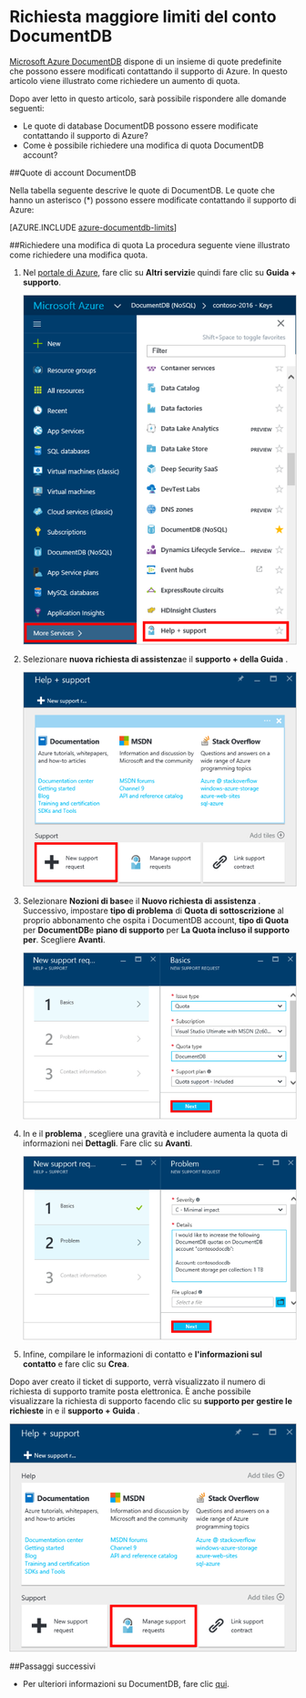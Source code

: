 <properties
    pageTitle="Richiesta di aumentata le quote di account DocumentDB | Microsoft Azure"
    description="Informazioni su come richiedere un adeguamento per DocumentDB le quote di database, ad esempio lo spazio di archiviazione di documenti e produttività per insieme."
    services="documentdb"
    authors="AndrewHoh"
    manager="jhubbard"
    editor="monicar"
    documentationCenter=""/>

<tags
    ms.service="documentdb"
    ms.workload="data-services"
    ms.tgt_pltfrm="na"
    ms.devlang="na"
    ms.topic="article"
    ms.date="08/25/2016"
    ms.author="anhoh"/>

# <a name="request-increased-documentdb-account-limits"></a>Richiesta maggiore limiti del conto DocumentDB

[Microsoft Azure DocumentDB](https://azure.microsoft.com/services/documentdb/) dispone di un insieme di quote predefinite che possono essere modificati contattando il supporto di Azure.  In questo articolo viene illustrato come richiedere un aumento di quota.

Dopo aver letto in questo articolo, sarà possibile rispondere alle domande seguenti:  

-   Le quote di database DocumentDB possono essere modificate contattando il supporto di Azure?
-   Come è possibile richiedere una modifica di quota DocumentDB account?

##<a id="Quotas"></a>Quote di account DocumentDB

Nella tabella seguente descrive le quote di DocumentDB. Le quote che hanno un asterisco (*) possono essere modificate contattando il supporto di Azure:

[AZURE.INCLUDE [azure-documentdb-limits](../../includes/azure-documentdb-limits.md)]


##<a id="RequestQuotaIncrease"></a>Richiedere una modifica di quota
La procedura seguente viene illustrato come richiedere una modifica quota.

1. Nel [portale di Azure](https://portal.azure.com), fare clic su **Altri servizi**e quindi fare clic su **Guida + supporto**.

    ![Schermata dell'avvio di Guida e supporto tecnico](media/documentdb-increase-limits/helpsupport.png)

2. Selezionare **nuova richiesta di assistenza**e il **supporto + della Guida** .

    ![Schermata della creazione di un ticket di supporto](media/documentdb-increase-limits/getsupport.png)

3. Selezionare **Nozioni di base**e il **Nuovo richiesta di assistenza** . Successivo, impostare **tipo di problema** di **Quota di** **sottoscrizione** al proprio abbonamento che ospita i DocumentDB account, **tipo di Quota** per **DocumentDB**e **piano di supporto** per **La Quota incluso il supporto per**. Scegliere **Avanti**.

    ![Schermata del tipo di richiesta di ticket di supporto](media/documentdb-increase-limits/supportrequest1.png)

4. In e il **problema** , scegliere una gravità e includere aumenta la quota di informazioni nei **Dettagli**. Fare clic su **Avanti**.

    ![Schermata della selezione di abbonamento ticket di supporto](media/documentdb-increase-limits/supportrequest2.png)

5. Infine, compilare le informazioni di contatto e **l'informazioni sul contatto** e fare clic su **Crea**.

Dopo aver creato il ticket di supporto, verrà visualizzato il numero di richiesta di supporto tramite posta elettronica.  È anche possibile visualizzare la richiesta di supporto facendo clic su **supporto per gestire le richieste** in e il **supporto + Guida** .

![Schermata della stessa e le richieste di supporto](media/documentdb-increase-limits/supportrequest4.png)


##<a name="NextSteps"></a>Passaggi successivi
- Per ulteriori informazioni su DocumentDB, fare clic [qui](http://azure.com/docdb).
